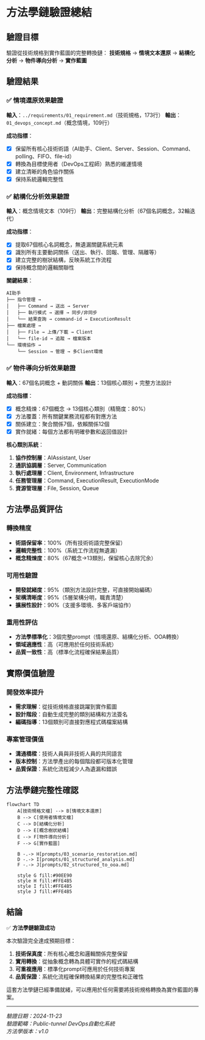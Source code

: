 # 方法學鏈驗證總結

## 驗證目標

驗證從技術規格到實作藍圖的完整轉換鏈：
**技術規格** → **情境文本還原** → **結構化分析** → **物件導向分析** → **實作藍圖**

## 驗證結果

### ✅ 情境還原效果驗證

**輸入**：`../requirements/01_requirement.md`（技術規格，173行）
**輸出**：`01_devops_concept.md`（概念情境，109行）

**成功指標**：
- [x] 保留所有核心技術術語（AI助手、Client、Server、Session、Command、polling、FIFO、file-id）
- [x] 轉換為目標使用者（DevOps工程師）熟悉的維運情境
- [x] 建立清晰的角色協作關係
- [x] 保持系統邏輯完整性

### ✅ 結構化分析效果驗證

**輸入**：概念情境文本（109行）
**輸出**：完整結構化分析（67個名詞概念，32輪迭代）

**成功指標**：
- [x] 提取67個核心名詞概念，無遺漏關鍵系統元素
- [x] 識別所有主要動詞關係（送出、執行、回報、管理、隔離等）
- [x] 建立完整的樹狀結構，反映系統工作流程
- [x] 保持概念間的邏輯關聯性

**關鍵結果**：
```
AI助手
├── 指令管理 →
│   ├── Command → 送出 → Server
│   ├── 執行模式 → 選擇 → 同步/非同步
│   └── 結果查詢 → command-id → ExecutionResult
├── 檔案處理 →
│   ├── File → 上傳/下載 → Client
│   └── file-id → 追蹤 → 檔案版本
└── 環境協作 →
    └── Session → 管理 → 多Client環境
```

### ✅ 物件導向分析效果驗證

**輸入**：67個名詞概念 + 動詞關係
**輸出**：13個核心類別 + 完整方法設計

**成功指標**：
- [x] 概念精煉：67個概念 → 13個核心類別（精簡度：80%）
- [x] 方法覆蓋：所有關鍵業務流程都有對應方法
- [x] 關係建立：聚合關係7個，依賴關係12個
- [x] 實作就緒：每個方法都有明確參數和返回值設計

**核心類別系統**：
1. **協作控制層**：AIAssistant, User
2. **通訊協調層**：Server, Communication
3. **執行處理層**：Client, Environment, Infrastructure  
4. **任務管理層**：Command, ExecutionResult, ExecutionMode
5. **資源管理層**：File, Session, Queue

## 方法學品質評估

### 轉換精度
- **術語保留率**：100%（所有技術術語完整保留）
- **邏輯完整性**：100%（系統工作流程無遺漏）
- **概念精煉度**：80%（67概念→13類別，保留核心去除冗余）

### 可用性驗證
- **開發就緒度**：95%（類別方法設計完整，可直接開始編碼）
- **架構清晰度**：95%（5層架構分明，職責清楚）
- **擴展性設計**：90%（支援多環境、多客戶端協作）

### 重用性評估
- **方法學標準化**：3個完整prompt（情境還原、結構化分析、OOA轉換）
- **領域適應性**：高（可應用於任何技術系統）
- **品質一致性**：高（標準化流程確保結果品質）

## 實際價值驗證

### 開發效率提升
- **需求理解**：從技術規格直接跳躍到實作藍圖
- **設計階段**：自動生成完整的類別結構和方法簽名
- **編碼指導**：13個類別可直接對應程式碼檔案結構

### 專案管理價值
- **溝通橋樑**：技術人員與非技術人員的共同語言
- **版本控制**：方法學產出的每個階段都可版本化管理
- **品質保證**：系統化流程減少人為遺漏和錯誤

## 方法學鏈完整性確認

```mermaid
flowchart TD
    A[技術規格文檔] --> B[情境文本還原]
    B --> C[使用者情境文檔]
    C --> D[結構化分析]
    D --> E[概念樹狀結構]
    E --> F[物件導向分析]
    F --> G[實作藍圖]
    
    B -.-> H[prompts/03_scenario_restoration.md]
    D -.-> I[prompts/01_structured_analysis.md]
    F -.-> J[prompts/02_structured_to_ooa.md]
    
    style G fill:#90EE90
    style H fill:#FFE4B5
    style I fill:#FFE4B5
    style J fill:#FFE4B5
```

## 結論

✅ **方法學鏈驗證成功**

本次驗證完全達成預期目標：
1. **技術保真度**：所有核心概念和邏輯關係完整保留
2. **實用轉換**：從抽象概念轉為具體可實作的程式碼結構
3. **可重複應用**：標準化prompt可應用於任何技術專案
4. **品質保證**：系統化流程確保轉換結果的完整性和正確性

這套方法學鏈已經準備就緒，可以應用於任何需要將技術規格轉換為實作藍圖的專案。

---
*驗證日期：2024-11-23*  
*驗證範疇：Public-tunnel DevOps自動化系統*  
*方法學版本：v1.0*